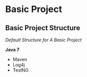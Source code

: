 # Basic Project
## Basic Project Structure

*Default Structure for A Basic Project*

**Java 7**

* Maven
* Log4j
* TestNG